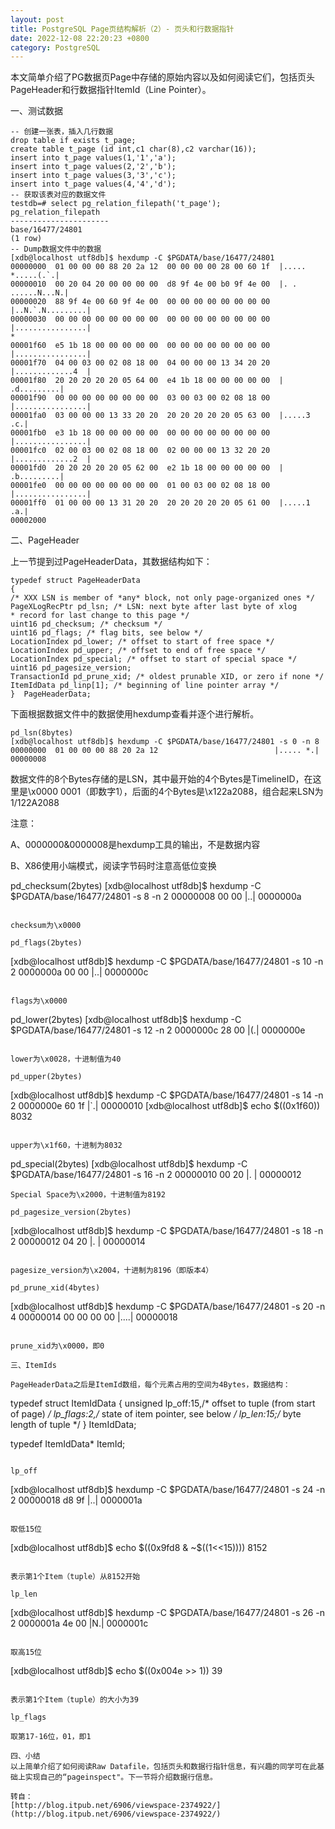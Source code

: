 ```yaml
---
layout: post
title: PostgreSQL Page页结构解析（2）- 页头和行数据指针
date: 2022-12-08 22:20:23 +0800
category: PostgreSQL
---
```


本文简单介绍了PG数据页Page中存储的原始内容以及如何阅读它们，包括页头PageHeader和行数据指针ItemId（Line Pointer）。

一、测试数据

```
-- 创建一张表，插入几行数据
drop table if exists t_page;
create table t_page (id int,c1 char(8),c2 varchar(16));
insert into t_page values(1,'1','a');
insert into t_page values(2,'2','b');
insert into t_page values(3,'3','c');
insert into t_page values(4,'4','d');
-- 获取该表对应的数据文件
testdb=# select pg_relation_filepath('t_page');
pg_relation_filepath
----------------------
base/16477/24801
(1 row)
-- Dump数据文件中的数据
[xdb@localhost utf8db]$ hexdump -C $PGDATA/base/16477/24801
00000000  01 00 00 00 88 20 2a 12  00 00 00 00 28 00 60 1f  |..... *.....(.`.|
00000010  00 20 04 20 00 00 00 00  d8 9f 4e 00 b0 9f 4e 00  |. . ......N...N.|
00000020  88 9f 4e 00 60 9f 4e 00  00 00 00 00 00 00 00 00  |..N.`.N.........|
00000030  00 00 00 00 00 00 00 00  00 00 00 00 00 00 00 00  |................|
*
00001f60  e5 1b 18 00 00 00 00 00  00 00 00 00 00 00 00 00  |................|
00001f70  04 00 03 00 02 08 18 00  04 00 00 00 13 34 20 20  |.............4  |
00001f80  20 20 20 20 20 05 64 00  e4 1b 18 00 00 00 00 00  |    .d.........|
00001f90  00 00 00 00 00 00 00 00  03 00 03 00 02 08 18 00  |................|
00001fa0  03 00 00 00 13 33 20 20  20 20 20 20 20 05 63 00  |.....3      .c.|
00001fb0  e3 1b 18 00 00 00 00 00  00 00 00 00 00 00 00 00  |................|
00001fc0  02 00 03 00 02 08 18 00  02 00 00 00 13 32 20 20  |.............2  |
00001fd0  20 20 20 20 20 05 62 00  e2 1b 18 00 00 00 00 00  |    .b.........|
00001fe0  00 00 00 00 00 00 00 00  01 00 03 00 02 08 18 00  |................|
00001ff0  01 00 00 00 13 31 20 20  20 20 20 20 20 05 61 00  |.....1      .a.|
00002000
```

二、PageHeader

上一节提到过PageHeaderData，其数据结构如下：
```
typedef struct PageHeaderData
{
/* XXX LSN is member of *any* block, not only page-organized ones */
PageXLogRecPtr pd_lsn; /* LSN: next byte after last byte of xlog
* record for last change to this page */
uint16 pd_checksum; /* checksum */
uint16 pd_flags; /* flag bits, see below */
LocationIndex pd_lower; /* offset to start of free space */
LocationIndex pd_upper; /* offset to end of free space */
LocationIndex pd_special; /* offset to start of special space */
uint16 pd_pagesize_version;
TransactionId pd_prune_xid; /* oldest prunable XID, or zero if none */
ItemIdData pd_linp[1]; /* beginning of line pointer array */
}  PageHeaderData;
```

下面根据数据文件中的数据使用hexdump查看并逐个进行解析。

```
pd_lsn(8bytes)
[xdb@localhost utf8db]$ hexdump -C $PGDATA/base/16477/24801 -s 0 -n 8
00000000  01 00 00 00 88 20 2a 12                          |..... *.|
00000008
```
数据文件的8个Bytes存储的是LSN，其中最开始的4个Bytes是TimelineID，在这里是\x0000 0001（即数字1），后面的4个Bytes是\x122a2088，组合起来LSN为1/122A2088

注意：

A、0000000&0000008是hexdump工具的输出，不是数据内容

B、X86使用小端模式，阅读字节码时注意高低位变换

pd_checksum(2bytes)
[xdb@localhost utf8db]$ hexdump -C $PGDATA/base/16477/24801 -s 8 -n 2
00000008  00 00                                            |..|
0000000a
```

checksum为\x0000

pd_flags(2bytes)
```
[xdb@localhost utf8db]$ hexdump -C $PGDATA/base/16477/24801 -s 10 -n 2
0000000a  00 00                                            |..|
0000000c
```

flags为\x0000

```
pd_lower(2bytes)
[xdb@localhost utf8db]$ hexdump -C $PGDATA/base/16477/24801 -s 12 -n 2
0000000c  28 00                                            |(.|
0000000e
```

lower为\x0028，十进制值为40

pd_upper(2bytes)
```
[xdb@localhost utf8db]$ hexdump -C $PGDATA/base/16477/24801 -s 14 -n 2
0000000e  60 1f                                            |`.|
00000010
[xdb@localhost utf8db]$ echo $((0x1f60))
8032
```

upper为\x1f60，十进制为8032
```
pd_special(2bytes)
[xdb@localhost utf8db]$ hexdump -C $PGDATA/base/16477/24801 -s 16 -n 2
00000010  00 20                                            |. |
00000012
```
Special Space为\x2000，十进制值为8192

pd_pagesize_version(2bytes)
```
[xdb@localhost utf8db]$ hexdump -C $PGDATA/base/16477/24801 -s 18 -n 2
00000012  04 20                                            |. |
00000014
```

pagesize_version为\x2004，十进制为8196（即版本4）

pd_prune_xid(4bytes)
```
[xdb@localhost utf8db]$ hexdump -C $PGDATA/base/16477/24801 -s 20 -n 4
00000014  00 00 00 00                                      |....|
00000018
```

prune_xid为\x0000，即0

三、ItemIds

PageHeaderData之后是ItemId数组，每个元素占用的空间为4Bytes，数据结构：
```
typedef struct ItemIdData
{
unsigned lp_off:15,/* offset to tuple (from start of page) */
               lp_flags:2,/* state of item pointer, see below */
              lp_len:15;/* byte length of tuple */
} ItemIdData;

typedef ItemIdData* ItemId;
```

lp_off
```
[xdb@localhost utf8db]$ hexdump -C $PGDATA/base/16477/24801 -s 24 -n 2
00000018  d8 9f                                            |..|
0000001a
```

取低15位
```
[xdb@localhost utf8db]$ echo $((0x9fd8 & ~$((1<<15))))
8152
```

表示第1个Item（tuple）从8152开始

lp_len
```
[xdb@localhost utf8db]$ hexdump -C $PGDATA/base/16477/24801 -s 26 -n 2
0000001a  4e 00                                            |N.|
0000001c
```

取高15位
```
[xdb@localhost utf8db]$ echo $((0x004e >> 1))
39
```

表示第1个Item（tuple）的大小为39

lp_flags

取第17-16位，01，即1

四、小结
以上简单介绍了如何阅读Raw Datafile，包括页头和数据行指针信息，有兴趣的同学可在此基础上实现自己的“pageinspect"。下一节将介绍数据行信息。

转自：
[http://blog.itpub.net/6906/viewspace-2374922/](http://blog.itpub.net/6906/viewspace-2374922/)